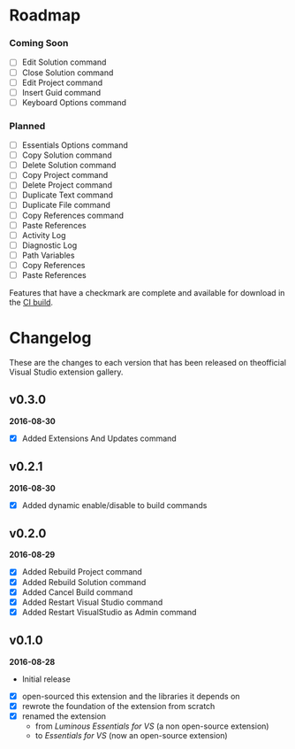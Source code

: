 # Roadmap

### Coming Soon
- [ ] Edit Solution command
- [ ] Close Solution command
- [ ] Edit Project command
- [ ] Insert Guid command
- [ ] Keyboard Options command

### Planned

- [ ] Essentials Options command
- [ ] Copy Solution command
- [ ] Delete Solution command
- [ ] Copy Project command
- [ ] Delete Project command
- [ ] Duplicate Text command
- [ ] Duplicate File command
- [ ] Copy References command
- [ ] Paste References
- [ ] Activity Log
- [ ] Diagnostic Log
- [ ] Path Variables
- [ ] Copy References
- [ ] Paste References

Features that have a checkmark are complete and available for
download in the
[CI build](http://vsixgallery.com/extension/049c7ac5-ba44-4a72-b4ee-7be7fb1b0edd/).

# Changelog

These are the changes to each version that has been released
on theofficial Visual Studio extension gallery.

## v0.3.0

**2016-08-30**
- [x] Added Extensions And Updates command

## v0.2.1

**2016-08-30**
- [x] Added dynamic enable/disable to build commands

## v0.2.0

**2016-08-29**
- [x] Added Rebuild Project command
- [x] Added Rebuild Solution command
- [x] Added Cancel Build command
- [x] Added Restart Visual Studio command
- [x] Added Restart VisualStudio as Admin command

## v0.1.0

**2016-08-28**
- Initial release
- [x] open-sourced this extension and the libraries it depends on
- [x] rewrote the foundation of the extension from scratch
- [x] renamed the extension
  - from *Luminous Essentials for VS* (a non open-source extension)
  - to *Essentials for VS* (now an open-source extension)